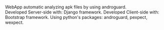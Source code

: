 WebApp automatic analyzing apk files by using androguard.
<br>
Developed Server-side with: Django framework.
Developed Client-side with: Bootstrap framework.
Using python's packages: androguard, pexpect, wexpect.
